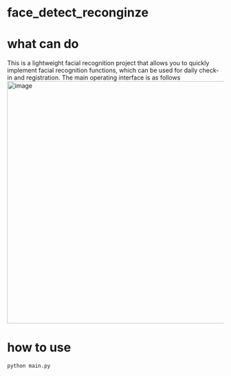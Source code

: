 # face_detect_reconginze

# what can do
This is a lightweight facial recognition project that allows you to quickly implement facial recognition functions, which can be used for daily check-in and registration.
The main operating interface is as follows
<img width="565" alt="image" src="https://github.com/user-attachments/assets/cbbf32f8-9dab-422e-b74b-a1abe18927af">


# how to use
```bash
python main.py

